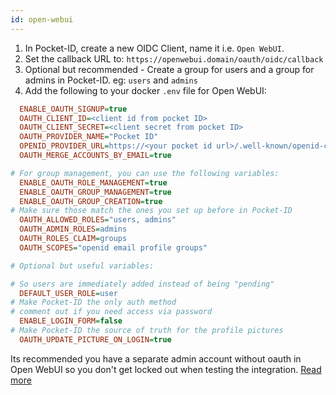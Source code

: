 ```yaml
---
id: open-webui
---
```


1. In Pocket-ID, create a new OIDC Client, name it i.e. `Open WebUI`.
2. Set the callback URL to: `https://openwebui.domain/oauth/oidc/callback`
3. Optional but recommended - Create a group for users and a group for admins in Pocket-ID. eg: `users` and `admins`
4. Add the following to your docker `.env` file for Open WebUI:

```ini
  ENABLE_OAUTH_SIGNUP=true
  OAUTH_CLIENT_ID=<client id from pocket ID>
  OAUTH_CLIENT_SECRET=<client secret from pocket ID>
  OAUTH_PROVIDER_NAME="Pocket ID"
  OPENID_PROVIDER_URL=https://<your pocket id url>/.well-known/openid-configuration
  OAUTH_MERGE_ACCOUNTS_BY_EMAIL=true

# For group management, you can use the following variables:
  ENABLE_OAUTH_ROLE_MANAGEMENT=true
  ENABLE_OAUTH_GROUP_MANAGEMENT=true
  ENABLE_OAUTH_GROUP_CREATION=true
# Make sure those match the ones you set up before in Pocket-ID
  OAUTH_ALLOWED_ROLES="users, admins"
  OAUTH_ADMIN_ROLES=admins
  OAUTH_ROLES_CLAIM=groups
  OAUTH_SCOPES="openid email profile groups"

# Optional but useful variables:

# So users are immediately added instead of being "pending"
  DEFAULT_USER_ROLE=user
# Make Pocket-ID the only auth method
# comment out if you need access via password
  ENABLE_LOGIN_FORM=false
# Make Pocket-ID the source of truth for the profile pictures
  OAUTH_UPDATE_PICTURE_ON_LOGIN=true
```

Its recommended you have a separate admin account without oauth in Open WebUI so you don't get locked out when testing the integration.
[Read more](https://docs.openwebui.com/getting-started/env-configuration#oauth)
